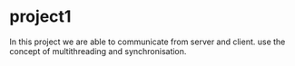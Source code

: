 # project1
In this project we are able to communicate from server and client.
use the concept of multithreading and synchronisation.
